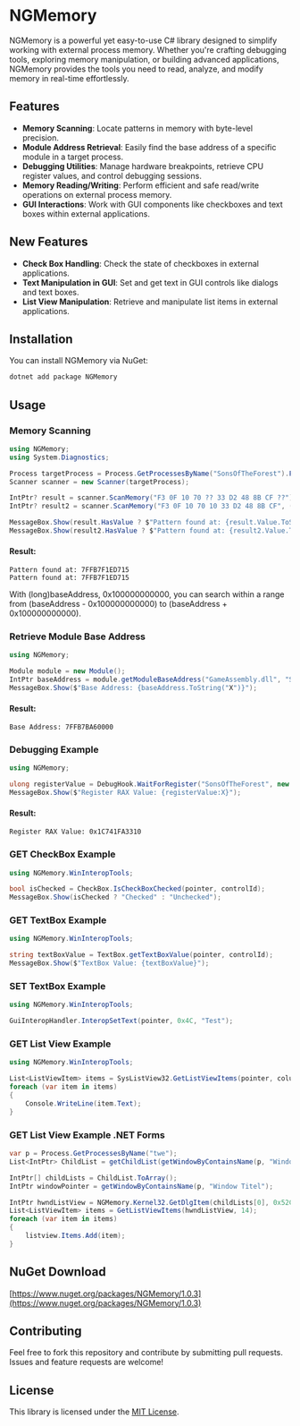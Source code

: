 # NGMemory

NGMemory is a powerful yet easy-to-use C# library designed to simplify working with external process memory. Whether you're crafting debugging tools, exploring memory manipulation, or building advanced applications, NGMemory provides the tools you need to read, analyze, and modify memory in real-time effortlessly.

## Features
- **Memory Scanning**: Locate patterns in memory with byte-level precision.
- **Module Address Retrieval**: Easily find the base address of a specific module in a target process.
- **Debugging Utilities**: Manage hardware breakpoints, retrieve CPU register values, and control debugging sessions.
- **Memory Reading/Writing**: Perform efficient and safe read/write operations on external process memory.
- **GUI Interactions**: Work with GUI components like checkboxes and text boxes within external applications.

## New Features
- **Check Box Handling**: Check the state of checkboxes in external applications.
- **Text Manipulation in GUI**: Set and get text in GUI controls like dialogs and text boxes.
- **List View Manipulation**: Retrieve and manipulate list items in external applications.

## Installation
You can install NGMemory via NuGet:
```bash
dotnet add package NGMemory
```

## Usage

### Memory Scanning
```csharp
using NGMemory;
using System.Diagnostics;

Process targetProcess = Process.GetProcessesByName("SonsOfTheForest").FirstOrDefault();
Scanner scanner = new Scanner(targetProcess);

IntPtr? result = scanner.ScanMemory("F3 0F 10 70 ?? 33 D2 48 8B CF ??");
IntPtr? result2 = scanner.ScanMemory("F3 0F 10 70 10 33 D2 48 8B CF", (long)baseAddress, 0x100000000000);

MessageBox.Show(result.HasValue ? $"Pattern found at: {result.Value.ToString("X")}" : "Pattern not found.");
MessageBox.Show(result2.HasValue ? $"Pattern found at: {result2.Value.ToString("X")}" : "Pattern not found.");
```

#### Result:
```console
Pattern found at: 7FFB7F1ED715
Pattern found at: 7FFB7F1ED715
```
With (long)baseAddress, 0x100000000000, you can search within a range from (baseAddress - 0x100000000000) to (baseAddress + 0x100000000000).

### Retrieve Module Base Address
```csharp
using NGMemory;

Module module = new Module();
IntPtr baseAddress = module.getModuleBaseAddress("GameAssembly.dll", "SonsOfTheForest");
MessageBox.Show($"Base Address: {baseAddress.ToString("X")}");
```

#### Result:
```console
Base Address: 7FFB7BA60000
```

### Debugging Example
```csharp
using NGMemory;

ulong registerValue = DebugHook.WaitForRegister("SonsOfTheForest", new IntPtr(0x7FFB7F1ED715), Register.Rax);
MessageBox.Show($"Register RAX Value: {registerValue:X}");
```

#### Result:
```console
Register RAX Value: 0x1C741FA3310
```

### GET CheckBox Example
```csharp
using NGMemory.WinInteropTools;

bool isChecked = CheckBox.IsCheckBoxChecked(pointer, controlId);
MessageBox.Show(isChecked ? "Checked" : "Unchecked");
```

### GET TextBox Example
```csharp
using NGMemory.WinInteropTools;

string textBoxValue = TextBox.getTextBoxValue(pointer, controlId);
MessageBox.Show($"TextBox Value: {textBoxValue}");
```

### SET TextBox Example
```csharp
using NGMemory.WinInteropTools;

GuiInteropHandler.InteropSetText(pointer, 0x4C, "Test");
```

### GET List View Example
```csharp
using NGMemory.WinInteropTools;

List<ListViewItem> items = SysListView32.GetListViewItems(pointer, columnCount);
foreach (var item in items)
{
    Console.WriteLine(item.Text);
}
```

### GET List View Example .NET Forms
```csharp
var p = Process.GetProcessesByName("twe");
List<IntPtr> ChildList = getChildList(getWindowByContainsName(p, "Window Titel"));

IntPtr[] childLists = ChildList.ToArray();
IntPtr windowPointer = getWindowByContainsName(p, "Window Titel");

IntPtr hwndListView = NGMemory.Kernel32.GetDlgItem(childLists[0], 0x52C);
List<ListViewItem> items = GetListViewItems(hwndListView, 14);
foreach (var item in items)
{
    listview.Items.Add(item);
}
```

## NuGet Download
[https://www.nuget.org/packages/NGMemory/1.0.3](https://www.nuget.org/packages/NGMemory/1.0.3)

## Contributing
Feel free to fork this repository and contribute by submitting pull requests. Issues and feature requests are welcome!

## License
This library is licensed under the [MIT License](LICENSE).
